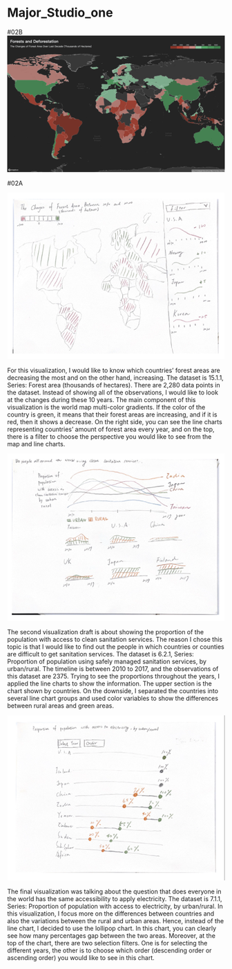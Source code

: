 # Major_Studio_one

#02B
![image](https://github.com/CloudLun/Major_Studio_one/blob/main/design.png)


#02A

![image](https://github.com/CloudLun/Major_Studio_one/blob/main/Sketch%20One.png)

For this visualization, I would like to know which countries’ forest areas are decreasing the most and on the other hand, increasing. The dataset is 15.1.1, Series: Forest area (thousands of hectares). There are 2,280 data points in the dataset. Instead of showing all of the observations, I would like to look at the changes during these 10 years. The main component of this visualization is the world map multi-color gradients. If the color of the country is green, it means that their forest areas are increasing, and if it is red, then it shows a decrease. On the right side, you can see the line charts representing countries’ amount of   forest area every year, and on the top, there is a filter to choose the perspective you would like to see from the map and line charts.


![image](https://github.com/CloudLun/Major_Studio_one/blob/main/Sketch%20Two.png)

The second visualization draft is about showing the proportion of the population with access to clean sanitation services. The reason I chose this topic is that I would like to find out the people in which countries or counties are difficult to get sanitation services. The dataset is 6.2.1, Series: Proportion of population using safely managed sanitation services, by urban/rural. The timeline is between 2010 to 2017, and the observations of this dataset are 2375. Trying to see the proportions throughout the years, I applied the line charts to show the information. The upper section is the chart shown by countries. On the downside, I separated the countries into several line chart groups and used color variables to show the differences between rural areas and green areas.


![image](https://github.com/CloudLun/Major_Studio_one/blob/main/Sketch%20Three.png)

The final visualization was talking about the question that does everyone in the world has the same accessibility to apply electricity. The dataset is 7.1.1, Series: Proportion of population with access to electricity, by urban/rural. In this visualization, I focus more on the differences between countries and also the variations between the rural and urban areas. Hence, instead of the line chart, I decided to use the lollipop chart. In this chart, you can clearly see how many percentages gap between the two areas. Moreover, at the top of the chart, there are two selection filters. One is for selecting the different years, the other is to choose which order (descending order or ascending order) you would like to see in this chart.
